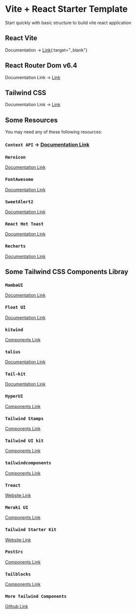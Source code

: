# Vite + React Starter Template

Start quickly with basic structure to build vite react application

## React Vite
Documentation -> [Link](https://vitejs.dev/guide){:target="_blank"}

## React Router Dom v6.4 
Documentation Link -> [Link](https://reactrouter.com/en/main/start/overview)

## Tailwind CSS
Documentation Link -> [Link](https://tailwindcss.com/docs)

## Some Resources

You may need any of these following resources:

### `Context API` -> [Documentation Link](https://reactjs.org/docs/context.html#api)

### `Heroicon`

[Documentation Link](https://github.com/tailwindlabs/heroicons)

### `FontAwesome`

[Documentation Link](https://fontawesome.com/docs/web/use-with/react)

### `SweetAlert2`
[Documentation Link](https://github.com/sweetalert2/sweetalert2-react-content)

### `React Hot Toast`
[Documentation Link](https://github.com/timolins/react-hot-toast)

### `Recharts`
[Documentation Link](https://recharts.org/en-US/guide)

## Some Tailwind CSS Components Libray

### `MambaUI`
[Documentation Link](https://www.mambaui.com/docs)

### `Float UI`
[Documentation Link](https://www.floatui.com/docs/getting-started)

### `kitwind`
[Components Link](https://kitwind.io/products/kometa/components)

### `talius`
[Documentation Link](https://tailus.io/blocks)

### `Tail-kit`
[Documentation Link](https://www.tailwind-kit.com/started)

### `HyperUI`
[Components Link](https://www.hyperui.dev)

### `Tailwind Stamps`
[Components Link](https://tailwindcss.5balloons.info)

### `Tailwind UI kit`
[Components Link](https://tailwinduikit.com/components)

### `tailwindcomponents`
[Components Link](https://tailwindcomponents.com)

### `Treact`
[Website Link](https://treact.owaiskhan.me)

### `Meraki UI`
[Components Link](https://merakiui.com/components)

### `Tailwind Starter Kit`
[Website Link](https://www.creative-tim.com/learning-lab/tailwind-starter-kit/presentation)

### `PostSrc`
[Components Link](https://postsrc.com/components)

### `Tailblocks`
[Components Link](https://tailblocks.cc)

### `More Tailwind Components`
[Github Link](https://github.com/unlight/tailwind-components)
